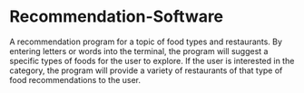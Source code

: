 # Recommendation-Software
A recommendation program for a topic of food types and restaurants. By entering letters or words into the terminal, the program will suggest a specific types of foods for the user to explore. If the user is interested in the category, the program will provide a variety of restaurants of that type of food recommendations to the user.
